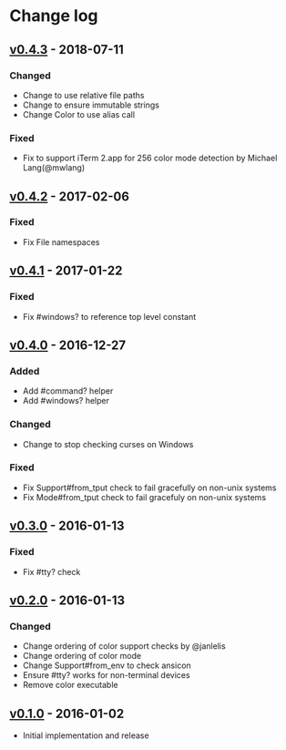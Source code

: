 # Change log

## [v0.4.3] - 2018-07-11

### Changed
* Change to use relative file paths
* Change to ensure immutable strings
* Change Color to use alias call

### Fixed
* Fix to support iTerm 2.app for 256 color mode detection by Michael Lang(@mwlang)

## [v0.4.2] - 2017-02-06

### Fixed
* Fix File namespaces

## [v0.4.1] - 2017-01-22

### Fixed
* Fix #windows? to reference top level constant

## [v0.4.0] - 2016-12-27

### Added
* Add #command? helper
* Add #windows? helper

### Changed
* Change to stop checking curses on Windows

### Fixed
* Fix Support#from_tput check to fail gracefully on non-unix systems
* Fix Mode#from_tput check to fail gracefuly on non-unix systems

## [v0.3.0] - 2016-01-13

### Fixed

* Fix #tty? check

## [v0.2.0] - 2016-01-13

### Changed

* Change ordering of color support checks by @janlelis
* Change ordering of color mode
* Change Support#from_env to check ansicon
* Ensure #tty? works for non-terminal devices
* Remove color executable

## [v0.1.0] - 2016-01-02

* Initial implementation and release

[v0.4.3]: https://github.com/peter-murach/tty-color/compare/v0.4.2...v0.4.3
[v0.4.2]: https://github.com/peter-murach/tty-color/compare/v0.4.1...v0.4.2
[v0.4.1]: https://github.com/peter-murach/tty-color/compare/v0.4.0...v0.4.1
[v0.4.0]: https://github.com/peter-murach/tty-color/compare/v0.3.0...v0.4.0
[v0.3.0]: https://github.com/peter-murach/tty-color/compare/v0.2.0...v0.3.0
[v0.2.0]: https://github.com/peter-murach/tty-color/compare/v0.1.0...v0.2.0
[v0.1.0]: https://github.com/peter-murach/tty-color/compare/v0.1.0
